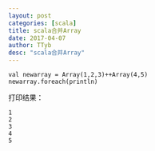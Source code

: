 ```yaml
---
layout: post
categories: [scala]
title: scala合并Array
date: 2017-04-07
author: TTyb
desc: "scala合并Array"
---
```


```
val newarray = Array(1,2,3)++Array(4,5)
newarray.foreach(println)
```

打印结果：

```
1
2
3
4
5
```